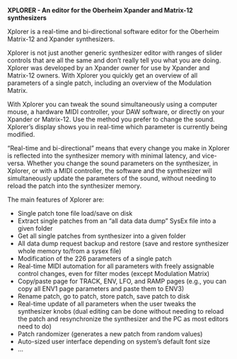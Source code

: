 
**XPLORER - An editor for the Oberheim Xpander and Matrix-12 synthesizers**

Xplorer is a real-time and bi-directional software editor for the Oberheim Matrix-12 and Xpander synthesizers.

Xplorer is not just another generic synthesizer editor with ranges of slider controls that are all the same and don’t really tell you what you are doing.
Xplorer was developed by an Xpander owner for use by Xpander and Matrix-12 owners. With Xplorer you quickly get an overview of all parameters of a single patch, including an overview of the Modulation Matrix.

With Xplorer you can tweak the sound simultaneously using a computer mouse, a hardware MIDI controller, your DAW software, or directly on your Xpander or Matrix-12. Use the method you prefer to change the sound. Xplorer’s display shows you in real-time which parameter is currently being modified.

“Real-time and bi-directional” means that every change you make in Xplorer is reflected into the synthesizer memory with minimal latency, and vice-versa. Whether you change the sound parameters on the synthesizer, in Xplorer, or with a MIDI controller, the software and the synthesizer will simultaneously update the parameters of the sound, without needing to reload the patch into the synthesizer memory.

The main features of Xplorer are:

- Single patch tone file load/save on disk
- Extract single patches from an “all data data dump” SysEx file into a given folder
- Get all single patches from synthesizer into a given folder
- All data dump request backup and restore (save and restore synthesizer whole memory to/from a sysex file)
- Modification of the 226 parameters of a single patch
- Real-time MIDI automation for all parameters with freely assignable control changes, even for filter modes (except Modulation Matrix)
- Copy/paste page for TRACK, ENV, LFO, and RAMP pages (e.g., you can copy all ENV1 page parameters and paste them to ENV3)
- Rename patch, go to patch, store patch, save patch to disk
- Real-time update of all parameters when the user tweaks the synthesizer knobs (dual editing can be done without needing to reload the patch and resynchronize the synthesizer and the PC as most editors need to do)
- Patch randomizer (generates a new patch from random values)
- Auto-sized user interface depending on system’s default font size
- ...

